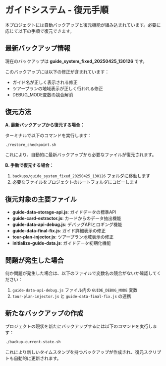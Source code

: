 # ガイドシステム - 復元手順

本プロジェクトには自動バックアップと復元機能が組み込まれています。必要に応じて以下の手順で復元できます。

## 最新バックアップ情報

現在のバックアップは **guide_system_fixed_20250425_130126** です。

このバックアップには以下の修正が含まれています：
- ガイド名が正しく表示される修正
- ツアープランの地域表示が正しく行われる修正
- DEBUG_MODE変数の競合解消

## 復元方法

**A. 最新バックアップから復元する場合：**

ターミナルで以下のコマンドを実行します：

```bash
./restore_checkpoint.sh
```

これにより、自動的に最新バックアップから必要なファイルが復元されます。

**B. 手動で復元する場合：**

1. `backups/guide_system_fixed_20250425_130126` フォルダに移動します
2. 必要なファイルをプロジェクトのルートフォルダにコピーします

## 復元対象の主要ファイル

- **guide-data-storage-api.js**: ガイドデータの標準API
- **guide-card-extractor.js**: カードからのデータ抽出機能
- **guide-data-api-debug.js**: デバッグAPIとロギング機能
- **guide-data-final-fix.js**: ガイド詳細表示の修正
- **tour-plan-injector.js**: ツアープラン地域表示の修正
- **initialize-guide-data.js**: ガイドデータ初期化機能

## 問題が発生した場合

何か問題が発生した場合は、以下のファイルで変数名の競合がないか確認してください：

1. `guide-data-api-debug.js` ファイル内の `GUIDE_DEBUG_MODE` 変数
2. `tour-plan-injector.js` と `guide-data-final-fix.js` の連携

## 新たなバックアップの作成

プロジェクトの現状を新たにバックアップするには以下のコマンドを実行します：

```bash
./backup-current-state.sh
```

これにより新しいタイムスタンプを持つバックアップが作成され、復元スクリプトも自動的に更新されます。